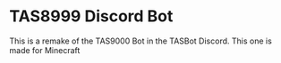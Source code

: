 # TAS8999 Discord Bot
This is a remake of the TAS9000 Bot in the TASBot Discord. This one is made for Minecraft
